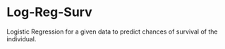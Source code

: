 # Log-Reg-Surv
Logistic Regression for a given data to predict chances of survival of the individual.
